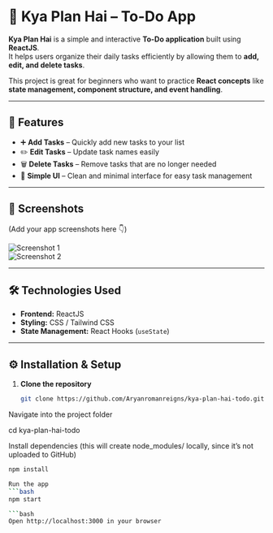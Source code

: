 # 📝 Kya Plan Hai – To-Do App

**Kya Plan Hai** is a simple and interactive **To-Do application** built using **ReactJS**.  
It helps users organize their daily tasks efficiently by allowing them to **add, edit, and delete tasks**.  

This project is great for beginners who want to practice **React concepts** like **state management, component structure, and event handling**.

---

## 🚀 Features

- ➕ **Add Tasks** – Quickly add new tasks to your list  
- ✏️ **Edit Tasks** – Update task names easily  
- 🗑️ **Delete Tasks** – Remove tasks that are no longer needed  
- 🎨 **Simple UI** – Clean and minimal interface for easy task management  

---

## 📸 Screenshots

(Add your app screenshots here 👇)  

![Screenshot 1](path/to/screenshot1.png)  
![Screenshot 2](path/to/screenshot2.png)  

---

## 🛠️ Technologies Used

- **Frontend:** ReactJS  
- **Styling:** CSS / Tailwind CSS  
- **State Management:** React Hooks (`useState`)  

---

## ⚙️ Installation & Setup

1. **Clone the repository**  
   ```bash
   git clone https://github.com/Aryanromanreigns/kya-plan-hai-todo.git
Navigate into the project folder

cd kya-plan-hai-todo

Install dependencies (this will create node_modules/ locally, since it’s not uploaded to GitHub)
```bash
npm install

Run the app
```bash
npm start

```bash
Open http://localhost:3000 in your browser
